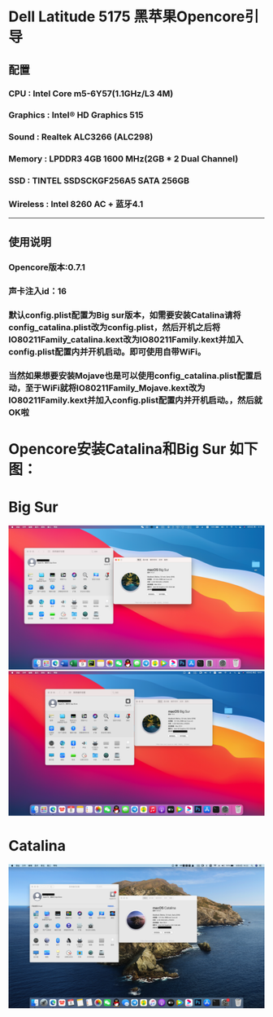 # Dell Latitude 5175 黑苹果Opencore引导
## 配置
### CPU : Intel Core m5-6Y57(1.1GHz/L3 4M)
### Graphics : Intel® HD Graphics 515 
### Sound : Realtek ALC3266 (ALC298)
### Memory : LPDDR3 4GB 1600 MHz(2GB * 2 Dual Channel)
### SSD : TINTEL SSDSCKGF256A5 SATA 256GB 
### Wireless : Intel 8260 AC + 蓝牙4.1
***
## 使用说明
### Opencore版本:0.7.1
### 声卡注入id：16
### 默认config.plist配置为Big sur版本，如需要安装Catalina请将config_catalina.plist改为config.plist，然后开机之后将IO80211Family_catalina.kext改为IO80211Family.kext并加入config.plist配置内并开机启动。即可使用自带WiFi。
### 当然如果想要安装Mojave也是可以使用config_catalina.plist配置启动，至于WiFi就将IO80211Family_Mojave.kext改为IO80211Family.kext并加入config.plist配置内并开机启动。，然后就OK啦
# Opencore安装Catalina和Big Sur 如下图：
# Big Sur
![avatar](https://github.com/Shaw-fung/dell-5175-efi-opencore-oc/blob/main/Big%20Sur%2011.5.1.png?raw=true)
![avatar](https://github.com/Shaw-fung/dell-5175-efi-opencore-oc/blob/main/Big%20Sur.png?raw=true)
# Catalina
![avatar](https://github.com/Shaw-fung/dell-5175-efi-opencore-oc/blob/main/Catalina.png?raw=true)

